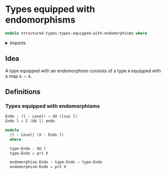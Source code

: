 # Types equipped with endomorphisms

```agda
module structured-types.types-equipped-with-endomorphisms where
```

<details><summary>Imports</summary>
```agda
open import foundation.dependent-pair-types
open import foundation.endomorphisms
open import foundation.universe-levels
```
</details>

## Idea

A type equipped with an endomorphism consists of a type `A` equipped with a map `A → A`.

## Definitions

### Types equipped with endomorphisms

```agda
Endo : (l : Level) → UU (lsuc l)
Endo l = Σ (UU l) endo

module _
  {l : Level} (X : Endo l)
  where

  type-Endo : UU l
  type-Endo = pr1 X

  endomorphism-Endo : type-Endo → type-Endo
  endomorphism-Endo = pr2 X
```
